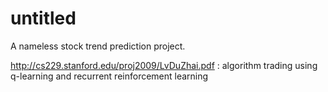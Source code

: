 # untitled
A nameless stock trend prediction project.

http://cs229.stanford.edu/proj2009/LvDuZhai.pdf : algorithm trading using q-learning and recurrent reinforcement learning 
